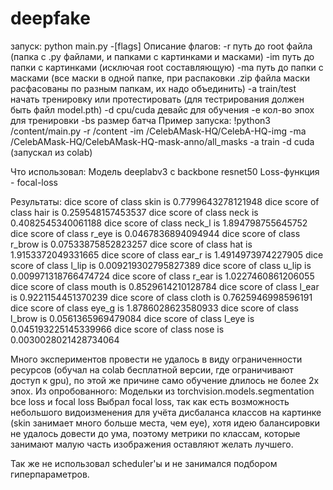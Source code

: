 # deepfake

запуск:
python main.py -[flags]
Описание флагов:
-r путь до root файла (папка с .py файлами, и папками с картинками и масками)
-im путь до папки с картинками (исключая root составляющую)
-ma путь до папки с масками (все маски в одной папке, при распаковки .zip файла маски расфасованы по разным папкам, их надо объединить)
-a train/test начать тренировку или протестировать (для тестрирования должен быть файл model.pth)
-d cpu/cuda девайс для обучения
-e кол-во эпох для тренировки
-bs размер батча
Пример запуска:
!python3 /content/main.py -r /content -im /CelebAMask-HQ/CelebA-HQ-img -ma /CelebAMask-HQ/CelebAMask-HQ-mask-anno/all_masks -a train -d cuda
(запускал из colab)

Что использовал:
Модель deeplabv3 с backbone resnet50
Loss-функция - focal-loss

Результаты:
dice score of class skin is 0.7799643278121948
dice score of class hair is 0.259548157453537
dice score of class neck is 0.4082545340061188
dice score of class neck_l is 1.894798755645752
dice score of class r_eye is 0.0467836894094944
dice score of class r_brow is 0.07533875852823257
dice score of class hat is 1.9153372049331665
dice score of class ear_r is 1.4914973974227905
dice score of class l_lip is 0.009219302795827389
dice score of class u_lip is 0.009971318766474724
dice score of class r_ear is 1.0227460861206055
dice score of class mouth is 0.8529614210128784
dice score of class l_ear is 0.9221154451370239
dice score of class cloth is 0.7625946998596191
dice score of class eye_g is 1.8786028623580933
dice score of class l_brow is 0.0561365969479084
dice score of class l_eye is 0.045193225145339966
dice score of class nose is 0.0030028021428734064


Много экспериментов провести не удалось в виду ограниченности ресурсов
(обучал на colab бесплатной версии, где ограничивают доступ к gpu), по
этой же причине само обучение длилось не более 2х эпох.
Из опробованного:
Модельки из torchvision.models.segmentation
bce loss и focal loss
Выбрал focal loss, так как есть возможность небольшого видоизменения
для учёта дисбаланса классов на картинке (skin занимает много больше места, чем eye), 
хотя идею балансировки не удалось довести до ума, поэтому метрики по классам, которые занимают
малую часть изображения оставляют желать лучшего.

Так же не использовал scheduler'ы и не занимался подбором гиперпараметров. 

